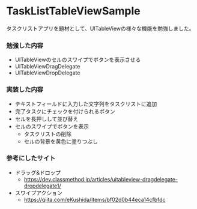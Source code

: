 # TaskListTableViewSample

タスクリストアプリを題材として、UITableViewの様々な機能を勉強しました。

### 勉強した内容
- UITableViewのセルのスワイプでボタンを表示させる
- UITableViewDragDelegate
- UITableViewDropDelegate

### 実装した内容
- テキストフィールドに入力した文字列をタスクリストに追加
- 完了タスクにチェックを付けられるボタン
- セルを長押しして並び替え
- セルのスワイプでボタンを表示
  - タスクリストの削除
  - セルの背景を黄色に塗りつぶし

### 参考にしたサイト
- ドラッグ&ドロップ
  - https://dev.classmethod.jp/articles/uitableview-dragdelegate-dropdelegate1/
- スワイプアクション
  - https://qiita.com/eKushida/items/bf02d0b44eca14cfbfdc
